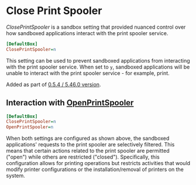 # Close Print Spooler

_ClosePrintSpooler_ is a sandbox setting that provided nuanced control over how sandboxed applications interact with the print spooler service.

```ini
[DefaultBox]
ClosePrintSpooler=n
```

This setting can be used to prevent sandboxed applications from interacting with the print spooler service. When set to `y`, sandboxed applications will be unable to interact with the print spooler service - for example, print.

Added as part of [0.5.4 / 5.46.0 version](https://github.com/sandboxie-plus/Sandboxie/blob/f3ab6a73a13a74f894b2d5ceb47ab69ee0581c97/CHANGELOG.md#054--5460---2021-01-06).

## Interaction with [OpenPrintSpooler](OpenPrintSpooler.md)

```ini
[DefaultBox]
ClosePrintSpooler=n
OpenPrintSpooler=n
```

When both settings are configured as shown above, the sandboxed applications' requests to the print spooler are selectively filtered. This means that certain actions related to the print spooler are permitted ("open") while others are restricted ("closed"). Specifically, this configuration allows for printing operations but restricts activities that would modify printer configurations or the installation/removal of printers on the system.
